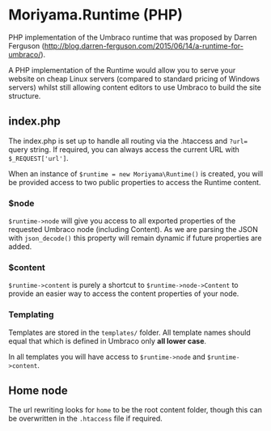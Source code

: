 # Moriyama.Runtime (PHP)
PHP implementation of the Umbraco runtime that was proposed by Darren Ferguson (http://blog.darren-ferguson.com/2015/06/14/a-runtime-for-umbraco/).

A PHP implementation of the Runtime would allow you to serve your website on cheap Linux servers (compared to standard pricing of Windows servers) whilst still allowing content editors to use Umbraco to build the site structure.

## index.php
The index.php is set up to handle all routing via the .htaccess and `?url=` query string. If required, you can always access the current URL with `$_REQUEST['url']`.

When an instance of `$runtime = new Moriyama\Runtime()` is created, you will be provided access to two public properties to access the Runtime content.

### $node
`$runtime->node` will give you access to all exported properties of the requested Umbraco node (including Content). As we are parsing the JSON with `json_decode()` this property will remain dynamic if future properties are added.

### $content
`$runtime->content` is purely a shortcut to `$runtime->node->Content` to provide an easier way to access the content properties of your node.

### Templating
Templates are stored in the `templates/` folder. All template names should equal that which is defined in Umbraco only **all lower case**.

In all templates you will have access to `$runtime->node` and `$runtime->content`.

## Home node
The url rewriting looks for `home` to be the root content folder, though this can be overwritten in the `.htaccess` file if required.
